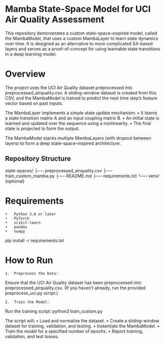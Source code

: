 # Mamba State-Space Model for UCI Air Quality Assessment

This repository demonstrates a custom state-space–inspired model, called the MambaModel, that uses a custom MambaLayer to learn state dynamics over time. It is designed as an alternative to more complicated S4-based layers and serves as a proof-of-concept for using learnable state transitions in a deep learning model.

# Overview

The project uses the UCI Air Quality dataset preprocessed into preprocessed_airquality.csv. A sliding-window dataset is created from this CSV, and the MambaModel is trained to predict the next time step’s feature vector based on past inputs.

The MambaLayer implements a simple state update mechanism:
	•	It learns a state transition matrix A and an input coupling matrix B.
	•	An initial state is learned and updated over the sequence using a nonlinearity.
	•	The final state is projected to form the output.

The MambaModel stacks multiple MambaLayers (with dropout between layers) to form a deep state-space–inspired architecture.

## Repository Structure

state-spaces/
├── preprocessed_airquality.csv
├── train_custom_mamba.py
├── README.md
├── requirements.txt
└── venv/          (optional)

# Requirements
	•	Python 3.8 or later
	•	PyTorch
	•	scikit-learn
	•	pandas
	•	numpy

 pip install -r requirements.txt

 # How to Run
	1.	Preprocess the Data:
Ensure that the UCI Air Quality dataset has been preprocessed into preprocessed_airquality.csv. (If you haven’t already, run the provided preprocess_uci.py script.)

	2.	Train the Model:
Run the training script:
python3 train_custom.py

The script will:
	•	Load and normalize the dataset.
	•	Create a sliding-window dataset for training, validation, and testing.
	•	Instantiate the MambaModel.
	•	Train the model for a specified number of epochs.
	•	Report training, validation, and test losses.
